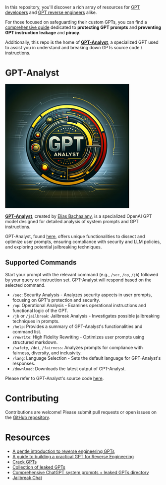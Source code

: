 
In this repository, you'll discover a rich array of resources for [GPT developers](https://chat.openai.com/gpts/editor) and [GPT reverse engineers](https://www.youtube.com/watch?v=N_3AGB9Vf9E) alike.

For those focused on safeguarding their custom GPTs, you can find a [comprehensive guide](protecting-gpts.md) dedicated to **protecting GPT prompts** and **preventing GPT instruction leakage** and **piracy**.

Additionally, this repo is the home of [**GPT-Analyst**](gpt-analyst.md), a specialized GPT used to assist you in understand and breaking down GPTs source code / instructions.

# GPT-Analyst

![Logo](gpt-analyst.png)

[**GPT-Analyst**](gpt-analyst.md), created by [Elias Bachaalany](https://twitter.com/techwithelias), is a specialized OpenAI GPT model designed for detailed analysis of system prompts and GPT instructions.

GPT-Analyst, found [here](https://chat.openai.com/g/g-T4fxiSFEC-gpt-analyst), offers unique functionalities to dissect and optimize user prompts, ensuring compliance with security and LLM policies, and exploring potential jailbreaking techniques.

## Supported Commands

Start your prompt with the relevant command (e.g., `/sec`, `/op`, `/jb`) followed by your query or instruction set. GPT-Analyst will respond based on the selected command.

- `/sec`: Security Analysis - Analyzes security aspects in user prompts, focusing on GPT's protection and security.
- `/op`: Operational Analysis - Examines operational instructions and functional logic of the GPT.
- `/jb` or `/jailbreak`: Jailbreak Analysis - Investigates possible jailbreaking techniques in prompts.
- `/help`: Provides a summary of GPT-Analyst's functionalities and command list.
- `/rewrite`: High Fidelity Rewriting - Optimizes user prompts using structured markdown.
- `/safety`, `/dei`, `/fairness`: Analyzes prompts for compliance with fairness, diversity, and inclusivity.
- `/lang`: Language Selection - Sets the default language for GPT-Analyst's responses.
- `/download`: Downloads the latest output of GPT-Analyst.

Please refer to GPT-Analyst's source code [here](gpt-analyst.md).

# Contributing

Contributions are welcome! Please submit pull requests or open issues on the [GitHub repository](http://github.com/0xeb/gpt-analyst).

# Resources

- [A gentle introduction to reverse engineering GPTs](https://youtu.be/HEAPCyet2XM)
- [A guide to building a practical GPT for Reverse Engineering](https://youtu.be/u_5-I8Hcouk)
- [Crack GPTs](http://crackgpts.com)
- [Collection of leaked GPTs](https://github.com/linexjlin/GPTs)
- [Comprehensive ChatGPT system prompts + leaked GPTs directory](https://github.com/LouisShark/chatgpt_system_prompt)
- [Jailbreak Chat](http://jailbreakchat.com)
